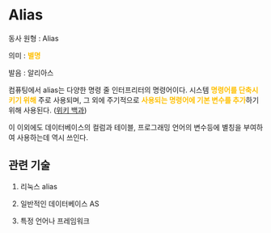 # Alias

동사 원형 : Alias

의미  : <span style="color:#FFBF00; font-weight:bold;">별명</span>

발음 : 알리아스

컴퓨팅에서 alias는 다양한 명령 줄 인터프리터의 명령어이다. 시스템  <span style="color:#FFBF00; font-weight:bold;">명령어를 단축시키기 위해</span> 주로 사용되며, 그 외에 주기적으로 <span style="color:#FFBF00; font-weight:bold;">사용되는 명령어에 기본 변수를 추가</span>하기 위해 사용된다.
([위키 백과](https://ko.wikipedia.org/wiki/Alias_(%EB%AA%85%EB%A0%B9%EC%96%B4)))

이 이외에도 데이터베이스의 컬럼과 테이블, 프로그래밍 언어의 변수등에 별칭을 부여하여 사용하는데 역시 쓰인다.

## 관련 기술
1. 리눅스 alias

2. 일반적인 데이터베이스 AS

3. 특정 언어나 프레임워크 
